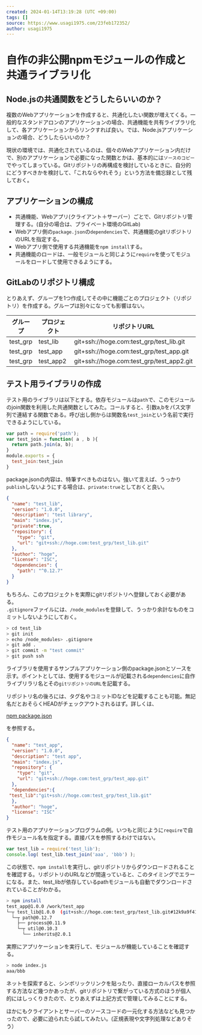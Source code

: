 ```yaml
---
created: 2024-01-14T13:19:28 (UTC +09:00)
tags: []
source: https://www.usagi1975.com/23feb172352/
author: usagi1975
---
```


# 自作の非公開npmモジュールの作成と共通ライブラリ化

## Node.jsの共通関数をどうしたらいいのか？

複数のWebアプリケーションを作成すると、共通化したい関数が増えてくる。一般的なスタンドアロンのアプリケーションの場合、共通機能を共有ライブラリ化して、各アプリケーションからリンクすれば良い。では、Node.jsアプリケーションの場合、どうしたらいいのか？

現状の環境では、共通化されているのは、個々のWebアプリケーション内だけで、別のアプリケーションで必要になった関数とかは、基本的には`ソースのコピー`でやってしまっている。Gitリポジトリの再構成を検討しているときに、自分的にどうすべきかを検討して、「これならやれそう」という方法を備忘録として残しておく。

## アプリケーションの構成

-   共通機能、Webアプリ(クライアント＋サーバー）ごとで、Gitリポジトリ管理する。(自分の場合は、プライベート環境のGitLab)
-   Webアプリ側の`package.json`の`dependencies`で、共通機能のgitリポジトリのURLを指定する。
-   Webアプリ側で使用する共通機能を`npm install`する。
-   共通機能のロードは、一般モジュールと同じように`require`を使ってモジュールをロードして使用できるようにする。

## GitLabのリポジトリ構成

とりあえず、グループを1つ作成してその中に機能ごとのプロジェクト（リポジトリ）を作成する。グループは別々になっても影響はない。

| グループ  | プロジェクト |                リポジトリURL                |
| --------- | ------------ | ------------------------------------------- |
| test\_grp | test\_lib    | git+ssh://hoge.com:test\_grp/test\_lib.git  |
| test\_grp | test\_app    | git+ssh://hoge.com:test\_grp/test\_app.git  |
| test\_grp | test\_app2   | git+ssh://hoge.com:test\_grp/test\_app2.git |

## テスト用ライブラリの作成

テスト用のライブラリは以下とする。依存モジュールは`path`で、このモジュールのjoin関数を利用した共通関数としてみた。コールすると、引数a,bをパス文字列で連結する関数である。呼び出し側からは関数名`test_join`という名前で実行できるようにしている。

```js
var path = require('path');
var test_join = function( a , b ){
  return path.join(a, b);
}
module.exports = {
  test_join:test_join
}
```
package.jsonの内容は、特筆すべきものはない。強いて言えば、うっかり`publish`しないようにする場合は、`private:true`としておくと良い。

```json
{
  "name": "test_lib",
  "version": "1.0.0",
  "description": "test library",
  "main": "index.js",
  "private":true,
  "repository": {
    "type": "git",
    "url": "git+ssh://hoge.com:test_grp/test_lib.git"
  },
  "author": "hoge",
  "license": "ISC",
  "dependencies": {
    "path": "^0.12.7"
  }
}
```
もちろん、このプロジェクトを実際にgitリポジトリへ登録しておく必要がある。  
`.gitignore`ファイルには、`/node_modules`を登録して、うっかり余計なものをコミットしないようにしておく。

```bash
> cd test_lib
> git init
> echo /node_modules> .gitignore
> git add .
> git commit -m "test commit"
> git push ssh
```

ライブラリを使用するサンプルアプリケーション側のpackage.jsonとソースを示す。ポイントとしては、使用するモジュールが記載される`dependencies`に自作ライブリラリ名とその`gitリポジトリのURL`を記載する。

リポジトリ名の後ろには、タグ名やコミットIDなどを記載することも可能。無記名だとおそらくHEADがチェックアウトされるはず。詳しくは、

[npm package.json](https://docs.npmjs.com/files/package.json)

を参照する。

```json
{
  "name": "test_app",
  "version": "1.0.0",
  "description": "test app",
  "main": "index.js",
  "repository": {
    "type": "git",
    "url": "git+ssh://hoge.com:test_grp/test_app.git"
  },
  "dependencies":{
 "test_lib":"git+ssh://hoge.com:test_grp/test_lib.git"
  },
  "author": "hoge",
  "license": "ISC"
}
```

テスト用のアプリケーションプログラムの例。いつもと同じように`require`で自作モジュール名を指定する。直接パスを参照するわけではない。

```js
var test_lib = require('test_lib');
console.log( test_lib.test_join('aaa', 'bbb') );
```

この状態で、`npm install`を実行し、gitリポジトリからダウンロードされることを確認する。リポジトリのURLなどが間違っていると、このタイミングでエラーになる。また、test\_libが依存しているpathモジュールも自動でダウンロードされていることがわかる。

```bash
> npm install
test_app@1.0.0 /work/test_app
└─┬ test_lib@1.0.0  (git+ssh://hoge.com:test_grp/test_lib.git#12k9a9f4163ce8e23a7bb66bc14143bfe802bca0)
  └─┬ path@0.12.7 
    ├── process@0.11.9 
    └─┬ util@0.10.3 
      └── inherits@2.0.1 
```

実際にアプリケーションを実行して、モジュールが機能していることを確認する。

```bash
> node index.js
aaa/bbb
```

ネットを探索すると、シンボリックリンクを貼ったり、直接ローカルパスを参照する方法など幾つかあったが、gitリポジトリで繋がっている方式のほうが個人的にはしっくりきたので、とりあえずは上記方式で管理してみることにする。

ほかにもクライアントとサーバーのソースコードの一元化する方法なども見つかったので、必要に迫られたら試してみたい。(正規表現や文字列処理などありそう）
